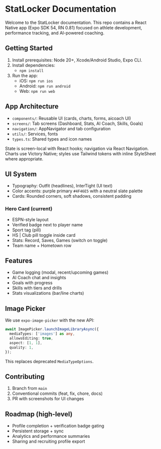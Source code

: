 # StatLocker Documentation

Welcome to the StatLocker documentation. This repo contains a React Native app (Expo SDK 54, RN 0.81) focused on athlete development, performance tracking, and AI-powered coaching.

## Getting Started

1. Install prerequisites: Node 20+, Xcode/Android Studio, Expo CLI.
2. Install dependencies:
   - `npm install`
3. Run the app:
   - iOS: `npm run ios`
   - Android: `npm run android`
   - Web: `npm run web`

## App Architecture

- `components/`: Reusable UI (cards, charts, forms, aicoach UI)
- `screens/`: Tab screens (Dashboard, Stats, AI Coach, Skills, Goals)
- `navigation/`: AppNavigator and tab configuration
- `utils/`: Services, fonts
- `types.ts`: Shared types and icon names

State is screen-local with React hooks; navigation via React Navigation. Charts use Victory Native; styles use Tailwind tokens with inline StyleSheet where appropriate.

## UI System

- Typography: Outfit (headlines), InterTight (UI text)
- Color accents: purple primary `#4F46E5` with a neutral slate palette
- Cards: Rounded corners, soft shadows, consistent padding

### Hero Card (current)

- ESPN-style layout
- Verified badge next to player name
- Sport tag (pill)
- HS | Club pill toggle inside card
- Stats: Record, Saves, Games (switch on toggle)
- Team name + Hometown row

## Features

- Game logging (modal, recent/upcoming games)
- AI Coach chat and insights
- Goals with progress
- Skills with tiers and drills
- Stats visualizations (bar/line charts)

## Image Picker

We use `expo-image-picker` with the new API:

```ts
await ImagePicker.launchImageLibraryAsync({
  mediaTypes: ['images'] as any,
  allowsEditing: true,
  aspect: [1, 1],
  quality: 1,
});
```

This replaces deprecated `MediaTypeOptions`.

## Contributing

1. Branch from `main`
2. Conventional commits (feat, fix, chore, docs)
3. PR with screenshots for UI changes

## Roadmap (high-level)

- Profile completion + verification badge gating
- Persistent storage + sync
- Analytics and performance summaries
- Sharing and recruiting profile export
